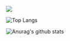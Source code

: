 <span>
  <img src="https://github.com/tdakkota/tdakkota/blob/master/gopher.gif" />
</span>

![Top Langs](https://github-readme-stats.vercel.app/api/top-langs/?username=lazarenkoa&hide=TeX&layout=compact)


![Anurag's github stats](https://github-readme-stats.vercel.app/api?username=lazarenkoa&show_icons=true)



